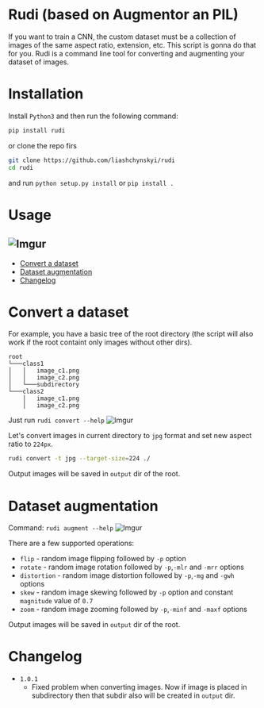 
# Rudi (based on Augmentor an PIL)

If you want to train a CNN, the custom dataset must be a collection of images of the same aspect ratio, extension, etc.
This script is gonna do that for you. Rudi is a command line tool for converting and augmenting your dataset of images.

# Installation

Install `Python3` and then run the following command:
```sh
pip install rudi
```

or clone the repo firs 
```sh
git clone https://github.com/liashchynskyi/rudi
cd rudi
```
and run `python setup.py install` or `pip install .`

# Usage
![Imgur](https://i.imgur.com/KIi431Z.png)
---
* [Convert a dataset](#convert-a-dataset)
* [Dataset augmentation](#dataset-augmentation)
* [Changelog](#changelog)

# Convert a dataset

For example, you have a basic tree of the root directory (the script will also work if the root containt only images without other dirs).
```
root    
└───class1
│   │   image_c1.png
│   │   image_c2.png
│   └───subdirectory    
└───class2
    │   image_c1.png
    │   image_c2.png
```

Just run `rudi convert --help`
![Imgur](https://i.imgur.com/GAWRBja.png)

Let's convert images in current directory to `jpg` format and set new aspect ratio to `224px`.
```sh
rudi convert -t jpg --target-size=224 ./
```
Output images will be saved in `output` dir of the root.

# Dataset augmentation

Command: `rudi augment --help`
![Imgur](https://i.imgur.com/64Ijbjr.png)

There are a few supported operations:
* `flip` - random image flipping followed by `-p` option
* `rotate` - random image rotation followed by `-p`,`-mlr` and `-mrr` options
* `distortion` - random image distortion followed by `-p`,`-mg` and `-gwh` options
* `skew` - random image skewing followed by `-p` option and constant `magnitude` value of `0.7`
* `zoom` - random image zooming followed by `-p`,`-minf` and `-maxf` options

Output images will be saved in `output` dir of the root.

# Changelog

* `1.0.1`
    * Fixed problem when converting images. Now if image is placed in subdirectory
    then that subdir also will be created in `output` dir. 
